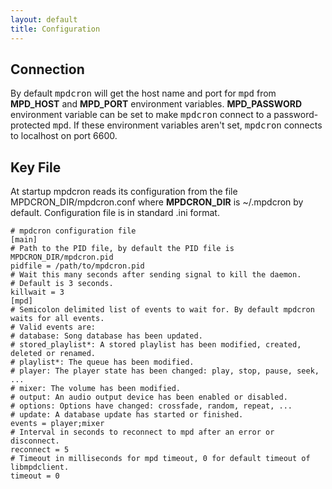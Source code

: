 ```yaml
---
layout: default
title: Configuration
---
```


## Connection
By default <tt>mpdcron</tt> will get the host name and port for <tt>mpd</tt>
from **MPD\_HOST** and **MPD\_PORT** environment variables. **MPD\_PASSWORD**
environment variable can be set to make <tt>mpdcron</tt> connect to a
password-protected <tt>mpd</tt>. If these environment variables aren't set,
<tt>mpdcron</tt> connects to localhost on port 6600.

## Key File
At startup mpdcron reads its configuration from the file
MPDCRON\_DIR/mpdcron.conf where **MPDCRON\_DIR** is ~/.mpdcron by default.
Configuration file is in standard .ini format.

    # mpdcron configuration file
    [main]
    # Path to the PID file, by default the PID file is MPDCRON_DIR/mpdcron.pid
    pidfile = /path/to/mpdcron.pid
    # Wait this many seconds after sending signal to kill the daemon.
    # Default is 3 seconds.
    killwait = 3
    [mpd]
    # Semicolon delimited list of events to wait for. By default mpdcron waits for all events.
    # Valid events are:
    # database: Song database has been updated.
    # stored_playlist*: A stored playlist has been modified, created, deleted or renamed.
    # playlist*: The queue has been modified.
    # player: The player state has been changed: play, stop, pause, seek, ...
    # mixer: The volume has been modified.
    # output: An audio output device has been enabled or disabled.
    # options: Options have changed: crossfade, random, repeat, ...
    # update: A database update has started or finished.
    events = player;mixer
    # Interval in seconds to reconnect to mpd after an error or disconnect.
    reconnect = 5
    # Timeout in milliseconds for mpd timeout, 0 for default timeout of libmpdclient.
    timeout = 0

<!-- vim: set tw=80 ft=mkd spell spelllang=en sw=4 sts=4 et : -->
